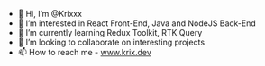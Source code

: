 - 👋 Hi, I’m @Krixxx
- 👀 I’m interested in React Front-End, Java and NodeJS Back-End
- 🌱 I’m currently learning Redux Toolkit, RTK Query
- 💞️ I’m looking to collaborate on interesting projects
- 📫 How to reach me  - www.krix.dev

<!---
Krixxx/Krixxx is a ✨ special ✨ repository because its `README.md` (this file) appears on your GitHub profile.
You can click the Preview link to take a look at your changes.
--->
